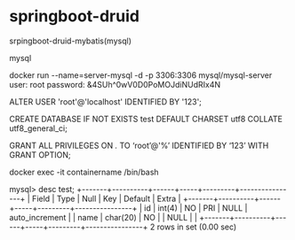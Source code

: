 # springboot-druid
srpingboot-druid-mybatis(mysql)

mysql

docker run --name=server-mysql -d -p 3306:3306 mysql/mysql-server
user: root password:   &4SUh^0wV0D0PoMOJdiNUdRIx4N

ALTER USER 'root'@'localhost' IDENTIFIED BY '123';


CREATE DATABASE IF NOT EXISTS test DEFAULT CHARSET utf8 COLLATE utf8_general_ci;

GRANT ALL PRIVILEGES ON *.* TO ‘root’@'%’ IDENTIFIED BY ‘123’ WITH GRANT OPTION;


docker exec -it containername /bin/bash

mysql> desc test;
+-------+----------+------+-----+---------+----------------+
| Field | Type     | Null | Key | Default | Extra          |
+-------+----------+------+-----+---------+----------------+
| id    | int(4)   | NO   | PRI | NULL    | auto_increment |
| name  | char(20) | NO   |     | NULL    |                |
+-------+----------+------+-----+---------+----------------+
2 rows in set (0.00 sec)
